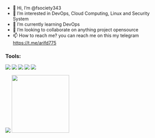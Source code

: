 

- 👋 Hi, I’m @fsociety343
- 👀 I’m interested in DevOps, Cloud Computing, Linux and Security System
- 🌱 I’m currently learning DevOps
- 💞️ I’m looking to collaborate on anything project opensource
- 📫 How to reach me? you can reach me on this my telegram https://t.me/arifd775

### Tools:
<p>
    <img src="https://img.shields.io/conda/pn/conda-forge/python?color=yellow&label=linux-64&logo=Debian&logoColor=red&style=flat-square" />
    <img src="https://img.shields.io/badge/Code-Swift-blue?&logo=swift" />
    <img src="https://img.shields.io/badge/IDE-Xcode-blue?&logo=xcode" />
    <img src="https://img.shields.io/badge/Text%20Editor-Visual%20Studio%20Code-blue?&logo=visual%20studio%20code&logoColor=blue" />
    <img src="https://gpvc.arturio.dev/fsociety343" />
</p>

<!---
fsociety343/fsociety343 is a ✨ special ✨ repository because its `README.md` (this file) appears on your GitHub profile.
You can click the Preview link to take a look at your changes.
--->
<p>
    <img src="https://github-readme-stats.vercel.app/api?username=fsociety343&hide=contribs,prs&show_icons=true&hide_border=true&title_color=000" />
    <img src="https://github-readme-stats.vercel.app/api/top-langs/?username=fsociety343&layout=compact" height=180 />
</p>
